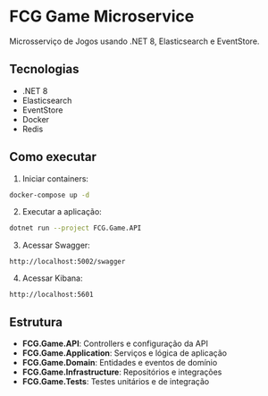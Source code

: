 ﻿# FCG Game Microservice

Microsserviço de Jogos usando .NET 8, Elasticsearch e EventStore.

## Tecnologias

- .NET 8
- Elasticsearch
- EventStore
- Docker
- Redis

## Como executar

1. Iniciar containers:
```bash
docker-compose up -d
```

2. Executar a aplicação:
```bash
dotnet run --project FCG.Game.API
```

3. Acessar Swagger:
```
http://localhost:5002/swagger
```

4. Acessar Kibana:
```
http://localhost:5601
```

## Estrutura

- **FCG.Game.API**: Controllers e configuração da API
- **FCG.Game.Application**: Serviços e lógica de aplicação
- **FCG.Game.Domain**: Entidades e eventos de domínio
- **FCG.Game.Infrastructure**: Repositórios e integrações
- **FCG.Game.Tests**: Testes unitários e de integração
